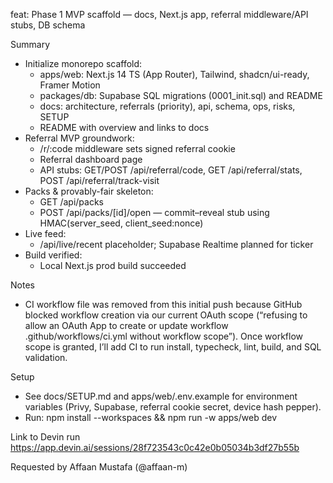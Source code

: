 feat: Phase 1 MVP scaffold — docs, Next.js app, referral middleware/API stubs, DB schema

Summary
- Initialize monorepo scaffold:
  - apps/web: Next.js 14 TS (App Router), Tailwind, shadcn/ui-ready, Framer Motion
  - packages/db: Supabase SQL migrations (0001_init.sql) and README
  - docs: architecture, referrals (priority), api, schema, ops, risks, SETUP
  - README with overview and links to docs
- Referral MVP groundwork:
  - /r/:code middleware sets signed referral cookie
  - Referral dashboard page
  - API stubs: GET/POST /api/referral/code, GET /api/referral/stats, POST /api/referral/track-visit
- Packs & provably-fair skeleton:
  - GET /api/packs
  - POST /api/packs/[id]/open — commit–reveal stub using HMAC(server_seed, client_seed:nonce)
- Live feed:
  - /api/live/recent placeholder; Supabase Realtime planned for ticker
- Build verified:
  - Local Next.js prod build succeeded

Notes
- CI workflow file was removed from this initial push because GitHub blocked workflow creation via our current OAuth scope (“refusing to allow an OAuth App to create or update workflow .github/workflows/ci.yml without workflow scope”). Once workflow scope is granted, I’ll add CI to run install, typecheck, lint, build, and SQL validation.

Setup
- See docs/SETUP.md and apps/web/.env.example for environment variables (Privy, Supabase, referral cookie secret, device hash pepper).
- Run: npm install --workspaces && npm run -w apps/web dev

Link to Devin run
https://app.devin.ai/sessions/28f723543c0c42e0b05034b3df27b55b

Requested by
Affaan Mustafa (@affaan-m)
